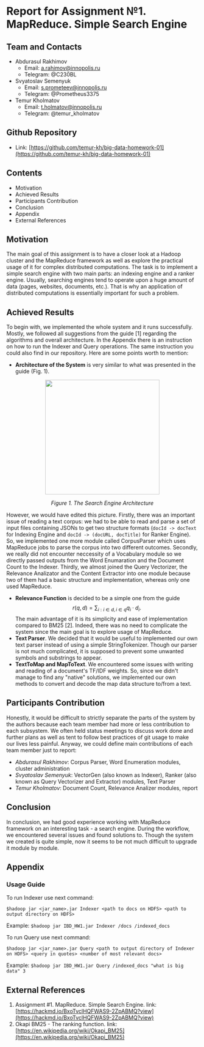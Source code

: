 ﻿# Report for Assignment №1. MapReduce. Simple Search Engine
## Team and Contacts
- Abdurasul Rakhimov
	- Email: a.rahimov@innopolis.ru
	- Telegram: @C230BL
- Svyatoslav Semenyuk
	- Email: s.prometeev@innopolis.ru
	- Telegram: @Prometheus3375
- Temur Kholmatov
	- Email: t.holmatov@innopolis.ru
	- Telegram: @temur_kholmatov
## Github Repository
- Link: [https://github.com/temur-kh/big-data-homework-01](https://github.com/temur-kh/big-data-homework-01)
## Contents
- Motivation
- Achieved Results
- Participants Contribution
- Conclusion
- Appendix
- External References
## Motivation
The main goal of this assignment is to have a closer look at a Hadoop cluster and the MapReduce framework as well as explore the practical usage of it for complex distributed computations. The task is to implement a simple search engine with two main parts: an indexing engine and a ranker engine. Usually, searching engines tend to operate upon a huge amount of data (pages, websites, documents, etc.). That is why an application of distributed computations is essentially important for such a problem.
## Achieved Results
To begin with, we implemented the whole system and it runs successfully. Mostly, we followed all suggestions from the guide [1] regarding the algorithms and overall architecture. In the Appendix there is an instruction on how to run the Indexer and Query operations. The same instruction you could also find in our repository. Here are some points worth to mention:
- **Architecture of the System** is very similar to what was presented in the guide (Fig. 1). 

<p align="center">
<img src="https://user-images.githubusercontent.com/20341995/66276753-39942e00-e89e-11e9-8a9c-e15df9c7c97c.png" width="300" />
</p>

<p align="center"><i>Figure 1. The Search Engine Architecture</i></p>

However, we would have edited this picture. Firstly, there was an important issue of reading a text corpus: we had to be able to read and parse a set of input files containing JSONs to get two structure formats (`docId -> docText` for Indexing Engine and `docId -> (docURL, docTitle)` for Ranker Engine). So, we implemented one more module called CorpusParser which uses MapReduce jobs to parse the corpus into two different outcomes. Secondly, we really did not encounter neccessity of a Vocabulary module so we directly passed outputs from the Word Enumaration and the Document Count to the Indexer. Thirdly, we almost joined the Query Vectorizer, the Relevance Analizator and the Content Extractor into one module because two of them had a basic structure and implementation, whereas only one used MapReduce.
- **Relevance Function** is decided to be a simple one from the guide $$
r(q,d) = \sum_{i: i\in d, i\in q} q_i \cdot d_i.$$ The main advantage of it is its simplicity and ease of implementation compared to BM25 [2]. Indeed, there was no need to complicate the system since the main goal is to explore usage of MapReduce.
- **Text Parser**. We decided that it would be useful to implemented our own text parser instead of using a simple StringTokenizer. Though our parser is not much complicated, it is supposed to prevent some unwanted symbols and substrings to appear.
- **TextToMap and MapToText**. We encountered some issues with writing and reading of a document's TF/IDF weights. So, since we didn't manage to find any "native" solutions, we implemented our own methods to convert and decode the map data structure to/from a text.
## Participants Contribution
Honestly, it would be difficult to strictly separate the parts of the system by the authors because each team member had more or less contribution to each subsystem. We often held status meetings to discuss work done and further plans as well as tent to follow best practices of git usage to make our lives less painful. Anyway, we could define main contributions of each team member just to report:

- *Abdurasul Rakhimov*: Corpus Parser, Word Enumeration modules, cluster administration
- *Svyatoslav Semenyuk*: VectorGen (also known as Indexer), Ranker (also known as Query Vectorizer and Extractor) modules, Text Parser
- *Temur Kholmatov*:  Document Count, Relevance Analizer modules, report
## Conclusion
In conclusion, we had good experience working with MapReduce framework on an interesting task - a search engine. During the workflow, we encountered several issues and found solutions to. Though the system we created is quite simple, now it seems to be not much difficult to upgrade it module by module.
## Appendix
### Usage Guide
To run Indexer use next command:
```
$hadoop jar <jar_name>.jar Indexer <path to docs on HDFS> <path to output directory on HDFS>
```
Example: `$hadoop jar IBD_HW1.jar Indexer /docs /indexed_docs`

To run Query use next command:
```
$hadoop jar <jar_name>.jar Query <path to output directory of Indexer on HDFS> <query in quotes> <number of most relevant docs>
```
Example: `$hadoop jar IBD_HW1.jar Query /indexed_docs "what is big data" 3`

## External References
1. Assignment #1. MapReduce. Simple Search Engine. link: [https://hackmd.io/BxoTvclHQFWAS9-2ZpABMQ?view](https://hackmd.io/BxoTvclHQFWAS9-2ZpABMQ?view)
2. Okapi BM25 - The ranking function. link: [https://en.wikipedia.org/wiki/Okapi_BM25](https://en.wikipedia.org/wiki/Okapi_BM25)
